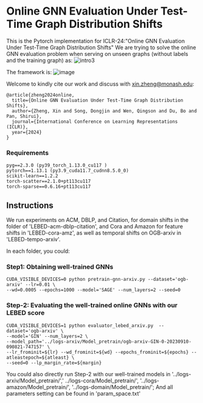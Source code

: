 # Online GNN Evaluation Under Test-Time Graph Distribution Shifts

This is the Pytorch implementation for ICLR-24:"Online GNN Evaluation Under Test-Time Graph Distribution Shifts"
We are trying to solve the online GNN evaluation problem when serving on unseen graphs (without labels and the training
graph) as:
![intro3](https://github.com/Amanda-Zheng/LEBED/assets/61812981/422fb531-8bc1-4262-af00-b6fe2f6c4074)

The framework is:
![image](https://github.com/Amanda-Zheng/LEBED/assets/61812981/f2d8c6b2-f384-4422-9e1f-9a412ae3822a)

Welcome to kindly cite our work and discuss with xin.zheng@monash.edu:

```
@article{zheng2024online,
  title={Online GNN Evaluation Under Test-Time Graph Distribution Shifts},
  author={Zheng, Xin and Song, Dongjin and Wen, Qingson and Du, Bo and Pan, Shirui},
  journal={International Conference on Learning Representations (ICLR)},
  year={2024}
}
```

### Requirements

```
pyg==2.3.0 (py39_torch_1.13.0_cu117 )
pytorch==1.13.1 (py3.9_cuda11.7_cudnn8.5.0_0)
scikit-learn==1.2.2
torch-scatter==2.1.0+pt113cu117
torch-sparse==0.6.16+pt113cu117
```

## Instructions

We run experiments on ACM, DBLP, and Citation, for domain shifts in the folder of 'LEBED-acm-dblp-citation', and Cora
and Amazon for feature shifts in 'LEBED-cora-amz', as well as temporal shifts on OGB-arxiv in 'LEBED-tempo-arxiv'.

In each folder, you could:

### Step1: Obtaining well-trained GNNs

```
CUDA_VISIBLE_DEVICES=0 python pretrain-gnn-arxiv.py --dataset='ogb-arxiv' --lr=0.01 \
--wd=0.0005 --epochs=1000 --model='SAGE' --num_layers=2 --seed=0
```

### Step-2: Evaluating the well-trained online GNNs with our LEBED score

```
CUDA_VISIBLE_DEVICES=1 python evaluator_lebed_arxiv.py  --dataset='ogb-arxiv' \
--model='GIN' --num_layers=2 \
--model_path='../logs-arxiv/Model_pretrain/ogb-arxiv-GIN-0-20230910-090821-747157' \
--lr_frominit=${lr} --wd_frominit=${wd} --epochs_frominit=${epochs} --atleastepoch=${atleast} \
--seed=0 --lp_margin_rate=${margin}
```

You could also directly run Step-2 with our well-trained models in '../logs-arxiv/Model_pretrain/','
../logs-cora/Model_pretrain/', '../logs-amazon/Model_pretrain/', '../logs-domain/Model_pretrain/'; 
And all parameters setting can be found in 'param_space.txt'
